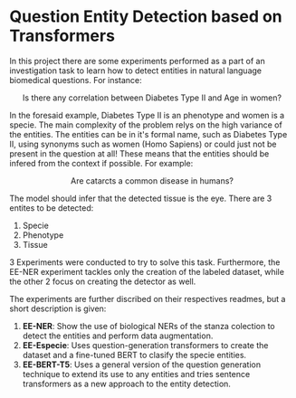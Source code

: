 # Question Entity Detection based on Transformers

In this project there are some experiments performed as a part of an investigation task to learn how to detect entities in natural language biomedical questions. For instance: 

<p align="center">
    Is there any correlation between Diabetes Type II and Age in women?
</p>

In the foresaid example, Diabetes Type II is an phenotype and women is a specie. The main complexity of the problem relys on the high variance of the entities. The entities can be in it's formal name, such as Diabetes Type II, using synonyms such as women (Homo Sapiens) or could just not be present in the question at all! These means that the entities should be infered from the context if possible. For example:

<p align="center">
    Are catarcts a common disease in humans?
</p>

The model should infer that the detected tissue is the eye. There are 3 entites to be detected:

1. Specie
2. Phenotype
3. Tissue

3 Experiments were conducted to try to solve this task. Furthermore, the EE-NER experiment tackles only the creation of the labeled dataset, while the other 2 focus on creating the detector as well. 

The experiments are further discribed on their respectives readmes, but a short description is given:

1. **EE-NER**: Show the use of biological NERs of the stanza colection to detect the entities and perform data augmentation.
2. **EE-Especie**: Uses question-generation transformers to create the dataset and a fine-tuned BERT to clasify the specie entities.
3. **EE-BERT-T5**: Uses a general version of the question generation technique to extend its use to any entities and tries sentence transformers as a new approach to the entity detection.
